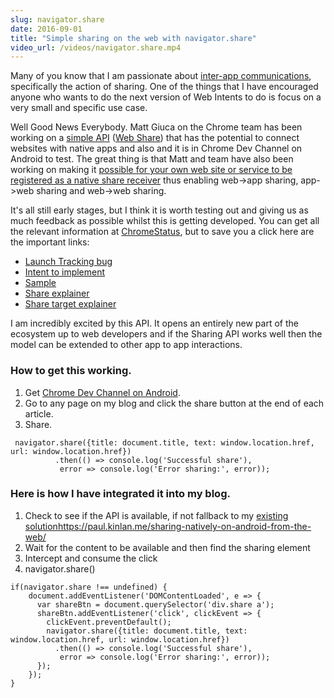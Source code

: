 ```yaml
---
slug: navigator.share
date: 2016-09-01
title: "Simple sharing on the web with navigator.share"
video_url: /videos/navigator.share.mp4
---
```


Many of you know that I am passionate about [inter-app communications](https://paul.kinlan.me/what-happened-to-web-intents/), specifically
the action of sharing. One of the things that I have encouraged anyone who wants to do the next version of Web Intents to do
is focus on a very small and specific use case.

Well Good News Everybody. Matt Giuca on the Chrome team has been working on a [simple API](https://github.com/mgiuca/web-share/blob/master/docs/interface.md) ([Web Share](https://github.com/mgiuca/web-share/blob/master/docs/explainer.md)) that has the potential to connect websites with native apps 
and also and it is in Chrome Dev Channel on Android to test. The great thing is that Matt and team have also been working on making it 
[possible for your own web site or service to be registered as a native share receiver](https://github.com/mgiuca/web-share-target) thus 
enabling web->app sharing, app->web sharing and web->web sharing.

It's all still early stages, but I think it is worth testing out and giving us as much feedback as possible whilst this is getting developed. You can get all the relevant information at [ChromeStatus](https://www.chromestatus.com/features/5668769141620736), but
to save you a click here are the important links:

* [Launch Tracking bug](https://crbug.com/620973)
* [Intent to implement](https://groups.google.com/a/chromium.org/forum/#!msg/blink-dev/1BOhy5av8MQ/8LqNvS5TAQAJ)
* [Sample](https://github.com/mgiuca/web-share/blob/master/docs/explainer.md)
* [Share explainer](https://github.com/mgiuca/web-share/blob/master/docs/explainer.md)
* [Share target explainer](https://github.com/mgiuca/web-share/blob/master/docs/interface.md)

I am incredibly excited by this API. It opens an entirely new part of the ecosystem up to web developers and if
the Sharing API works well then the model can be extended to other app to app interactions.

### How to get this working.

1. Get [Chrome Dev Channel on Android](https://play.google.com/store/apps/details?id=com.chrome.dev&hl=en).
2. Go to any page on my blog and click the share button at the end of each article.
3. Share.

```
 navigator.share({title: document.title, text: window.location.href, url: window.location.href})
          .then(() => console.log('Successful share'),
           error => console.log('Error sharing:', error));
```

### Here is how I have integrated it into my blog.  

1. Check to see if the API is available, if not fallback to my [existing solution]()https://paul.kinlan.me/sharing-natively-on-android-from-the-web/
2. Wait for the content to be available and then find the sharing element
3. Intercept and consume the click
4. navigator.share()

```
if(navigator.share !== undefined) {
    document.addEventListener('DOMContentLoaded', e => {
      var shareBtn = document.querySelector('div.share a');
      shareBtn.addEventListener('click', clickEvent => {
        clickEvent.preventDefault();
        navigator.share({title: document.title, text: window.location.href, url: window.location.href})
          .then(() => console.log('Successful share'),
           error => console.log('Error sharing:', error));
      });
    });
}
```